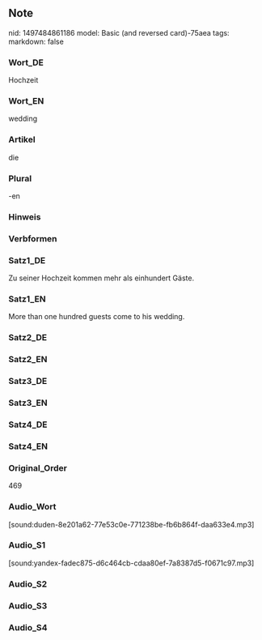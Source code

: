 ## Note
nid: 1497484861186
model: Basic (and reversed card)-75aea
tags: 
markdown: false

### Wort_DE
Hochzeit

### Wort_EN
wedding

### Artikel
die

### Plural
-en

### Hinweis


### Verbformen


### Satz1_DE
Zu seiner Hochzeit kommen mehr als einhundert Gäste.

### Satz1_EN
More than one hundred guests come to his wedding.

### Satz2_DE


### Satz2_EN


### Satz3_DE


### Satz3_EN


### Satz4_DE


### Satz4_EN


### Original_Order
469

### Audio_Wort
[sound:duden-8e201a62-77e53c0e-771238be-fb6b864f-daa633e4.mp3]

### Audio_S1
[sound:yandex-fadec875-d6c464cb-cdaa80ef-7a8387d5-f0671c97.mp3]

### Audio_S2


### Audio_S3


### Audio_S4

